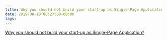```yaml
---
title: Why you should not build your start-up as Single-Page Application?
date: 2019-08-18T06:27:50-00:00
tags:
---
```


[Why you should not build your start-up as Single-Page Application?](https://www.amberbit.com/blog/2017/9/20/why-you-should-not-build-your-startup-as-spa/)
